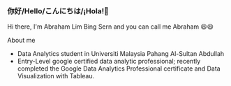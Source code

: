 ### 你好/Hello/こんにちは/¡Hola!👋

Hi there, I'm Abraham Lim Bing Sern and you can call me Abraham 😆😆

About me
- Data Analytics student in Universiti Malaysia Pahang Al-Sultan Abdullah
- Entry-Level google certified data analytic professional; recently completed the Google Data Analytics Professional certificate and Data Visualization with Tableau.

  
<!--
**AbrahamLimBingSern/AbrahamLimBingSern** is a ✨ _special_ ✨ repository because its `README.md` (this file) appears on your GitHub profile.

Here are some ideas to get you started:

- 🔭 I’m currently working on ...
- 🌱 I’m currently learning ...
- 👯 I’m looking to collaborate on ...
- 🤔 I’m looking for help with ...
- 💬 Ask me about ...
- 📫 How to reach me: ...
- 😄 Pronouns: ...
- ⚡ Fun fact: ...
-->
